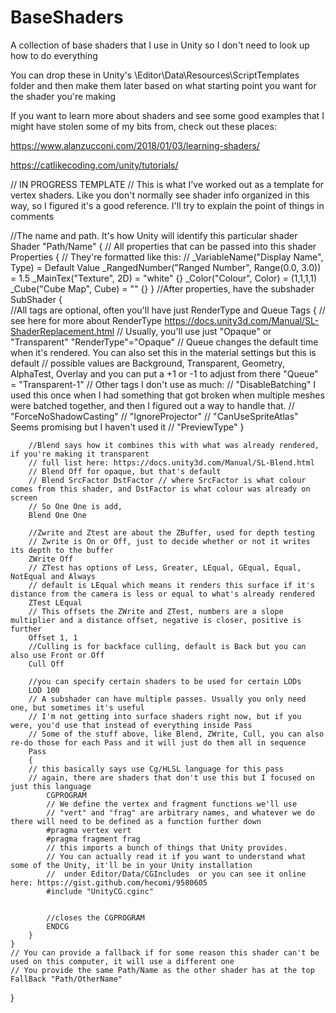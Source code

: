 # BaseShaders
A collection of base shaders that I use in Unity so I don't need to look up how to do everything

You can drop these in Unity's \Editor\Data\Resources\ScriptTemplates folder and then make them later based on what starting point you want for the shader you're making


If you want to learn more about shaders and see some good examples that I might have stolen some of my bits from, check out these places:

https://www.alanzucconi.com/2018/01/03/learning-shaders/

https://catlikecoding.com/unity/tutorials/

// IN PROGRESS TEMPLATE
// This is what I've worked out as a template for vertex shaders. Like you don't normally see shader info organized in this way, so I figured it's a good reference. I'll try to explain the point of things in comments

//The name and path. It's how Unity will identify this particular shader
Shader "Path/Name"
{
// All properties that can be passed into this shader
	Properties
	{
	// They're formatted like this:
	// _VariableName("Display Name", Type) = Default Value
		_RangedNumber("Ranged Number", Range(0.0, 3.0)) = 1.5
		_MainTex("Texture", 2D) = "white" {}
		_Color("Colour", Color) = (1,1,1,1)
		_Cube("Cube Map", Cube) = "" {}
	}
	//After properties, have the subshader
	SubShader
	{		
		//All tags are optional, often you'll have just RenderType and Queue
		Tags {
			// see here for more about RenderType https://docs.unity3d.com/Manual/SL-ShaderReplacement.html
			// Usually, you'll use just "Opaque" or "Transparent"
			"RenderType"="Opaque" 
			// Queue changes the default time when it's rendered. You can also set this in the material settings but this is default
			// possible values are Background, Transparent, Geometry, AlphaTest, Overlay and you can put a +1 or -1 to adjust from there
			"Queue" = "Transparent-1"
			// Other tags I don't use as much: 
			// "DisableBatching" I used this once when I had something that got broken when multiple meshes were batched together, and then I figured out a way to handle that.
			// "ForceNoShadowCasting"
			// "IgnoreProjector"
			// "CanUseSpriteAtlas"  Seems promising but I haven't used it
			// "PreviewType" 
		}
		
		//Blend says how it combines this with what was already rendered, if you're making it transparent
		// full list here: https://docs.unity3d.com/Manual/SL-Blend.html
		// Blend Off for opaque, but that's default
		// Blend SrcFactor DstFactor // where SrcFactor is what colour comes from this shader, and DstFactor is what colour was already on screen
		// So One One is add, 
		Blend One One
		
		//Zwrite and Ztest are about the ZBuffer, used for depth testing
		// Zwrite is On or Off, just to decide whether or not it writes its depth to the buffer
		ZWrite Off
		// ZTest has options of Less, Greater, LEqual, GEqual, Equal, NotEqual and Always
		// default is LEqual which means it renders this surface if it's distance from the camera is less or equal to what's already rendered
		ZTest LEqual
		// This offsets the ZWrite and ZTest, numbers are a slope multiplier and a distance offset, negative is closer, positive is further
		Offset 1, 1
		//Culling is for backface culling, default is Back but you can also use Front or Off
		Cull Off
		
		//you can specify certain shaders to be used for certain LODs
		LOD 100
		// A subshader can have multiple passes. Usually you only need one, but sometimes it's useful
		// I'm not getting into surface shaders right now, but if you were, you'd use that instead of everything inside Pass
		// Some of the stuff above, like Blend, ZWrite, Cull, you can also re-do those for each Pass and it will just do them all in sequence
		Pass
		{
		// this basically says use Cg/HLSL language for this pass
		// again, there are shaders that don't use this but I focused on just this language
			CGPROGRAM
			// We define the vertex and fragment functions we'll use
			// "vert" and "frag" are arbitrary names, and whatever we do there will need to be defined as a function further down
			#pragma vertex vert
			#pragma fragment frag
			// this imports a bunch of things that Unity provides. 
			// You can actually read it if you want to understand what some of the Unity, it'll be in your Unity installation
			//  under Editor/Data/CGIncludes  or you can see it online here: https://gist.github.com/hecomi/9580605
			#include "UnityCG.cginc"


			//closes the CGPROGRAM
			ENDCG
		}
	}
	// You can provide a fallback if for some reason this shader can't be used on this computer, it will use a different one
	// You provide the same Path/Name as the other shader has at the top
	FallBack "Path/OtherName"
}
